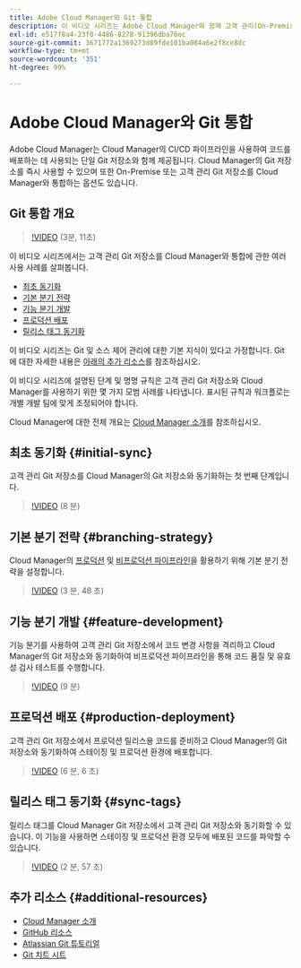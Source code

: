 ```yaml
---
title: Adobe Cloud Manager와 Git 통합
description: 이 비디오 시리즈는 Adobe Cloud Manager와 함께 고객 관리(On-Premise) Git 저장소를 설정하고 통합하는 과정을 안내합니다.
exl-id: e517f8a4-23f0-4486-8278-91396dba76ec
source-git-commit: 3671772a1369273d89fde101ba084a6e2f8ce8dc
workflow-type: tm+mt
source-wordcount: '351'
ht-degree: 99%

---
```



# Adobe Cloud Manager와 Git 통합

Adobe Cloud Manager는 Cloud Manager의 CI/CD 파이프라인을 사용하여 코드를 배포하는 데 사용되는 단일 Git 저장소와 함께 제공됩니다. Cloud Manager의 Git 저장소를 즉시 사용할 수 있으며 또한 On-Premise 또는 고객 관리 Git 저장소를 Cloud Manager와 통합하는 옵션도 있습니다.

## Git 통합 개요

>[!VIDEO](https://video.tv.adobe.com/v/28710/) (3분, 11초)

이 비디오 시리즈에서는 고객 관리 Git 저장소를 Cloud Manager와 통합에 관한 여러 사용 사례를 살펴봅니다.

* [최초 동기화](#initial-sync)
* [기본 분기 전략](#branching-strategy)
* [기능 분기 개발](#feature-development)
* [프로덕션 배포](#production-deployment)
* [릴리스 태그 동기화](#sync-tags)

이 비디오 시리즈는 Git 및 소스 제어 관리에 대한 기본 지식이 있다고 가정합니다. Git에 대한 자세한 내용은 [아래의 추가 리소스](#additional-resources)를 참조하십시오.

이 비디오 시리즈에 설명된 단계 및 명명 규칙은 고객 관리 Git 저장소와 Cloud Manager를 사용하기 위한 몇 가지 모범 사례를 나타냅니다. 표시된 규칙과 워크플로는 개별 개발 팀에 맞게 조정되어야 합니다.

Cloud Manager에 대한 전체 개요는 [Cloud Manager 소개](/help/introduction.md)를 참조하십시오.

## 최초 동기화 {#initial-sync}

고객 관리 Git 저장소를 Cloud Manager의 Git 저장소와 동기화하는 첫 번째 단계입니다.

>[!VIDEO](https://video.tv.adobe.com/v/28711/?quality=12) (8 분)

## 기본 분기 전략 {#branching-strategy}

Cloud Manager의 [프로덕션](/help/using/production-pipelines.md) 및 [비프로덕션 파이프라인](/help/using/non-production-pipelines.md)을 활용하기 위해 기본 분기 전략을 설정합니다.

>[!VIDEO](https://video.tv.adobe.com/v/28712/?quality=12) (3 분, 48 초)

## 기능 분기 개발 {#feature-development}

기능 분기를 사용하여 고객 관리 Git 저장소에서 코드 변경 사항을 격리하고 Cloud Manager의 Git 저장소와 동기화하여 비프로덕션 파이프라인을 통해 코드 품질 및 유효성 검사 테스트를 수행합니다.

>[!VIDEO](https://video.tv.adobe.com/v/28723/?quality=12) (9 분)

## 프로덕션 배포 {#production-deployment}

고객 관리 Git 저장소에서 프로덕션 릴리스용 코드를 준비하고 Cloud Manager의 Git 저장소와 동기화하여 스테이징 및 프로덕션 환경에 배포합니다.

>[!VIDEO](https://video.tv.adobe.com/v/28724/?quality=12) (6 분, 6 초)

## 릴리스 태그 동기화 {#sync-tags}

릴리스 태그를 Cloud Manager Git 저장소에서 고객 관리 Git 저장소와 동기화할 수 있습니다. 이 기능을 사용하면 스테이징 및 프로덕션 환경 모두에 배포된 코드를 파악할 수 있습니다.

>[!VIDEO](https://video.tv.adobe.com/v/28725/?quality=12) (2 분, 57 초)

## 추가 리소스 {#additional-resources}

* [Cloud Manager 소개](/help/introduction.md)
* [GitHub 리소스](https://docs.github.com/en/get-started/getting-started-with-git/set-up-git)
* [Atlassian Git 튜토리얼](https://www.atlassian.com/git/tutorials/what-is-version-control)
* [Git 치트 시트](https://education.github.com/git-cheat-sheet-education.pdf)
